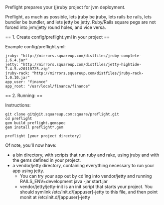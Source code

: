 Preflight prepares your (j)ruby project for jvm deployment.

Preflight, as much as possible, lets jruby be jruby, lets rails be rails, lets bundler be bundler, and lets jetty be jetty. Ruby/Rails square pegs are not forced into jvm/jetty round holes, and vice versa.

== 1. Create config/preflight.yml in your project ==

Example config/preflight.yml:

    jruby: "http://mirrors.squareup.com/distfiles/jruby-complete-1.6.4.jar"
    jetty: "http://mirrors.squareup.com/distfiles/jetty-hightide-7.4.5.v20110725.zip"
    jruby-rack: "http://mirrors.squareup.com/distfiles/jruby-rack-1.0.10.jar"
    app_user: "finance"
    app_root: "/usr/local/finance/finance"

== 2. Running: ==

Instructions:

    git clone git@git.squareup.com:square/preflight.git
    cd preflight
    gem build preflight.gemspec
    gem install preflight*.gem

    preflight [your project directory]

Of note, you'll now have:

* a bin directory, with scripts that run ruby and rake, using jruby and with the gems defined in your project.
* a vendor/jetty directory, containing everything necessary to run your app using jetty.
  * You can try your app out by cd'ing into vendor/jetty and running RAILS_ENV=development java -jar start.jar
  * vendor/jetty/jetty-init is an init script that starts your project. You should symlink /etc/init.d/[appuser]-jetty to this file, and then point monit at /etc/init.d/[appuser]-jetty
